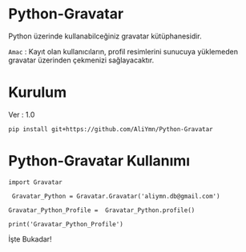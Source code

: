 # Python-Gravatar
Python üzerinde kullanabilceğiniz gravatar kütüphanesidir.

`Amac` : Kayıt olan kullanıcıların, profil resimlerini sunucuya yüklemeden gravatar üzerinden çekmenizi sağlayacaktır.

# Kurulum
  Ver : 1.0
  
  `pip install git+https://github.com/AliYmn/Python-Gravatar`

# Python-Gravatar Kullanımı

`import Gravatar`

` Gravatar_Python = Gravatar.Gravatar('aliymn.db@gmail.com')`

`Gravatar_Python_Profile =  Gravatar_Python.profile()`

` print('Gravatar_Python_Profile') `

İşte Bukadar!
